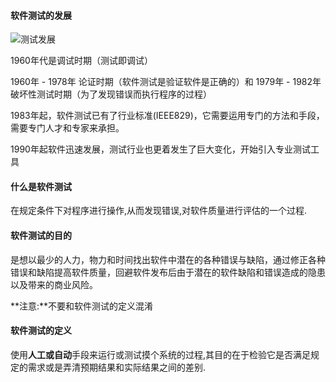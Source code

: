 #### 软件测试的发展

![测试发展](/images/develop.png)

1960年代是调试时期（测试即调试）

1960年 - 1978年 论证时期（软件测试是验证软件是正确的）和 1979年 - 1982年 破坏性测试时期（为了发现错误而执行程序的过程）

1983年起，软件测试已有了行业标准(IEEE829)，它需要运用专门的方法和手段，需要专门人才和专家来承担。

1990年起软件迅速发展，测试行业也更着发生了巨大变化，开始引入专业测试工具

#### 什么是软件测试

在规定条件下对程序进行操作,从而发现错误,对软件质量进行评估的一个过程.

#### 软件测试的目的

是想以最少的人力，物力和时间找出软件中潜在的各种错误与缺陷，通过修正各种错误和缺陷提高软件质量，回避软件发布后由于潜在的软件缺陷和错误造成的隐患以及带来的商业风险。

**注意:**不要和软件测试的定义混淆

#### 软件测试的定义

使用**人工或自动**手段来运行或测试摸个系统的过程,其目的在于检验它是否满足规定的需求或是弄清预期结果和实际结果之间的差别.





